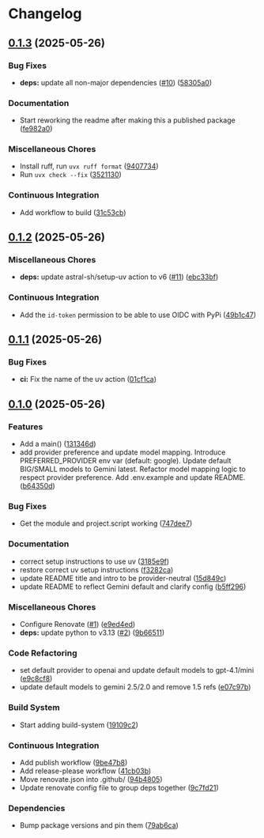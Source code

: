 # Changelog

## [0.1.3](https://github.com/dbirks/claude-code-proxy/compare/v0.1.2...v0.1.3) (2025-05-26)


### Bug Fixes

* **deps:** update all non-major dependencies ([#10](https://github.com/dbirks/claude-code-proxy/issues/10)) ([58305a0](https://github.com/dbirks/claude-code-proxy/commit/58305a0fd7c8a07948ff7cf8c0bb7dc35c507b95))


### Documentation

* Start reworking the readme after making this a published package ([fe982a0](https://github.com/dbirks/claude-code-proxy/commit/fe982a00c8daba2d775e9a42c3be6b1e96ea64a1))


### Miscellaneous Chores

* Install ruff, run `uvx ruff format` ([9407734](https://github.com/dbirks/claude-code-proxy/commit/94077346f57e94dba6f516b202f23c1f0125ac24))
* Run `uvx check --fix` ([3521130](https://github.com/dbirks/claude-code-proxy/commit/3521130f195507c7f3fb08fddeaec2966f177b12))


### Continuous Integration

* Add workflow to build ([31c53cb](https://github.com/dbirks/claude-code-proxy/commit/31c53cb1f42529362c5fc8baa1557849eabcc9f1))

## [0.1.2](https://github.com/dbirks/claude-code-proxy/compare/v0.1.1...v0.1.2) (2025-05-26)


### Miscellaneous Chores

* **deps:** update astral-sh/setup-uv action to v6 ([#11](https://github.com/dbirks/claude-code-proxy/issues/11)) ([ebc33bf](https://github.com/dbirks/claude-code-proxy/commit/ebc33bfb2d47a6042d4654ca6b93498b244abd78))


### Continuous Integration

* Add the `id-token` permission to be able to use OIDC with PyPi ([49b1c47](https://github.com/dbirks/claude-code-proxy/commit/49b1c4709532534bdad7e92d03bd2a71deddb6c7))

## [0.1.1](https://github.com/dbirks/claude-code-proxy/compare/v0.1.0...v0.1.1) (2025-05-26)


### Bug Fixes

* **ci:** Fix the name of the uv action ([01cf1ca](https://github.com/dbirks/claude-code-proxy/commit/01cf1cadbd56777f10f8dbaeed479fd4089de2ac))

## [0.1.0](https://github.com/dbirks/claude-code-proxy/compare/v0.0.1...v0.1.0) (2025-05-26)


### Features

* Add a main() ([131346d](https://github.com/dbirks/claude-code-proxy/commit/131346de63e9914e716f93c65fb78190ef228de2))
* add provider preference and update model mapping. Introduce PREFERRED_PROVIDER env var (default: google). Update default BIG/SMALL models to Gemini latest. Refactor model mapping logic to respect provider preference. Add .env.example and update README. ([b64350d](https://github.com/dbirks/claude-code-proxy/commit/b64350df69206a5b8b998e64090db222364e726a))


### Bug Fixes

* Get the module and project.script working ([747dee7](https://github.com/dbirks/claude-code-proxy/commit/747dee7f44b988f4d3ded098ca939ef136f0767c))


### Documentation

* correct setup instructions to use uv ([3185e9f](https://github.com/dbirks/claude-code-proxy/commit/3185e9f6a7240c76806e9d7c96b2d14de0df9321))
* restore correct uv setup instructions ([f3282ca](https://github.com/dbirks/claude-code-proxy/commit/f3282ca21d72fbe9c0ae77bac48eb51d87d9b9d0))
* update README title and intro to be provider-neutral ([15d849c](https://github.com/dbirks/claude-code-proxy/commit/15d849cc0303a6dc66243df10eeef110bb961ae4))
* update README to reflect Gemini default and clarify config ([b5ff296](https://github.com/dbirks/claude-code-proxy/commit/b5ff29669fa331d68fb139b9c85ca36975fa1961))


### Miscellaneous Chores

* Configure Renovate ([#1](https://github.com/dbirks/claude-code-proxy/issues/1)) ([e9ed4ed](https://github.com/dbirks/claude-code-proxy/commit/e9ed4edecbccd130b9b1d6e61faf8070d0d35362))
* **deps:** update python to v3.13 ([#2](https://github.com/dbirks/claude-code-proxy/issues/2)) ([9b66511](https://github.com/dbirks/claude-code-proxy/commit/9b665111674ff74840e97f6537bff0fc8559444c))


### Code Refactoring

* set default provider to openai and update default models to gpt-4.1/mini ([e9c8cf8](https://github.com/dbirks/claude-code-proxy/commit/e9c8cf8de6e8f11cf54dd677634e9796e040f2fd))
* update default models to gemini 2.5/2.0 and remove 1.5 refs ([e07c97b](https://github.com/dbirks/claude-code-proxy/commit/e07c97b7a2cbe36d64b7fc10c763e26d7f628caf))


### Build System

* Start adding build-system ([19109c2](https://github.com/dbirks/claude-code-proxy/commit/19109c21ff68dd97286f17e2ae425374ddef901a))


### Continuous Integration

* Add publish workflow ([9be47b8](https://github.com/dbirks/claude-code-proxy/commit/9be47b8a7582e6d5c61d8c9c66af5574f1aae67d))
* Add release-please workflow ([41cb03b](https://github.com/dbirks/claude-code-proxy/commit/41cb03befb0d920101b1a24e87e39950df5fbc2c))
* Move renovate.json into .github/ ([94b4805](https://github.com/dbirks/claude-code-proxy/commit/94b48053210fe2c1851671e066c4976687410938))
* Update renovate config file to group deps together ([9c7fd21](https://github.com/dbirks/claude-code-proxy/commit/9c7fd219ae1b993b941228a5286cd2a4cdd53977))


### Dependencies

* Bump package versions and pin them ([79ab6ca](https://github.com/dbirks/claude-code-proxy/commit/79ab6caa1cb3f6eeea000e30d1af0a9e8f197d80))
